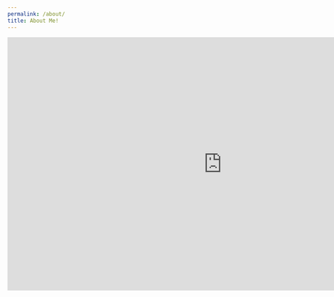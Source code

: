 ```yaml
---
permalink: /about/
title: About Me!
---
```


<iframe src="https://docs.google.com/presentation/d/e/2PACX-1vSSFIHlYiKDDaF6gweTRFoYjGwYr2eaH4jJshEOYMjVi5NtVZ7hJBeQYyXV8jP3AQptkds5_v9hkosr/embed?start=true&loop=true&delayms=1000" frameborder="0" width="960" height="569" allowfullscreen="true" mozallowfullscreen="true" webkitallowfullscreen="true"></iframe>
